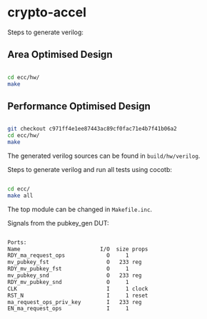 # crypto-accel

Steps to generate verilog:

## Area Optimised Design

```bash

cd ecc/hw/
make

```

## Performance Optimised Design

```bash

git checkout c971ff4e1ee87443ac89cf0fac71e4b7f41b06a2
cd ecc/hw/
make

```

The generated verilog sources can be found in ``build/hw/verilog``.

Steps to generate verilog and run all tests using cocotb:

```bash

cd ecc/
make all

```

The top module can be changed in ``Makefile.inc``.

Signals from the pubkey_gen DUT:

```txt

Ports:
Name                         I/O  size props
RDY_ma_request_ops             O     1
mv_pubkey_fst                  O   233 reg
RDY_mv_pubkey_fst              O     1
mv_pubkey_snd                  O   233 reg
RDY_mv_pubkey_snd              O     1
CLK                            I     1 clock
RST_N                          I     1 reset
ma_request_ops_priv_key        I   233 reg
EN_ma_request_ops              I     1

```
